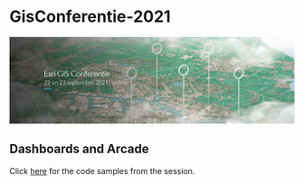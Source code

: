 # GisConferentie-2021

![alt text](images/EGC21_Banner.png)


## Dashboards and Arcade
Click [here](https://github.com/esrinederland/GisConferentie-2021/tree/main/Dashboards%20-%20Arcade) for the code samples from the session.
